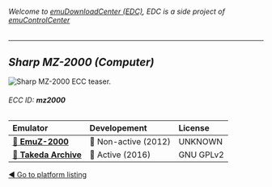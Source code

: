 ###### Welcome to [emuDownloadCenter (EDC)](https://github.com/PhoenixInteractiveNL/emuDownloadCenter/wiki/), EDC is a side project of [emuControlCenter](https://github.com/PhoenixInteractiveNL/emuControlCenter/wiki/)
***
## _Sharp MZ-2000 (Computer)_
![](https://raw.githubusercontent.com/wiki/PhoenixInteractiveNL/emuDownloadCenter/images_platform/ecc_mz2000_teaser.png "Sharp MZ-2000 ECC teaser.")
###### ECC ID: **mz2000**

| Emulator | Developement | License |
|:---------|:-------------|:--------|
| [:file_folder: **EmuZ-2000**](https://github.com/PhoenixInteractiveNL/emuDownloadCenter/wiki/Emulator-emuz2000#menu) | :red_circle: Non-active (2012) | UNKNOWN |
| [:file_folder: **Takeda Archive**](https://github.com/PhoenixInteractiveNL/emuDownloadCenter/wiki/Emulator-takeda#menu) | :large_blue_circle: Active (2016) | GNU GPLv2 |

[:arrow_backward: Go to platform listing](https://github.com/PhoenixInteractiveNL/emuDownloadCenter/wiki/EDC-Platform-List)
